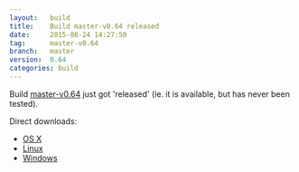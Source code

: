 ```yaml
---
layout:   build
title:    Build master-v0.64 released
date:     2015-08-24 14:27:50
tag:      master-v0.64
branch:   master
version:  0.64
categories: build
---
```

Build [master-v0.64][github-release] just got 'released' (ie. it is available, but has never been tested).

Direct downloads:

  - [OS X][osx-download]
  - [Linux][linux-download]
  - [Windows][windows-download]

[osx-download]: https://github.com/cor/LD33/releases/download/master-v0.64/osx_master-v0.64.zip
[linux-download]: https://github.com/cor/LD33/releases/download/master-v0.64/linux_master-v0.64.zip
[windows-download]: https://github.com/cor/LD33/releases/download/master-v0.64/windows_master-v0.64.zip
[github-release]: https://github.com/cor/LD33/releases/tag/master-v0.64
